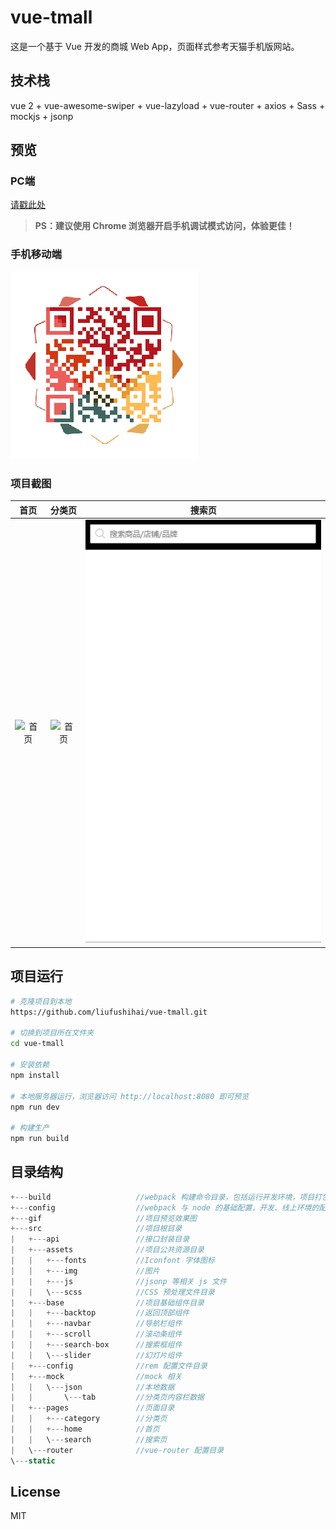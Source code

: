 # vue-tmall

这是一个基于 Vue 开发的商城 Web App，页面样式参考天猫手机版网站。

## 技术栈

vue 2 + vue-awesome-swiper + vue-lazyload + vue-router + axios + Sass + mockjs + jsonp

## 预览

### PC端

[请戳此处](<http://49.232.35.54/#/home>)

> **PS：建议使用 Chrome 浏览器开启手机调试模式访问，体验更佳！**

### 手机移动端

![vue-tmall-qr.png](/gif/vue-tmall-qr.png)

### 项目截图

|            首页             | 分类页 |             搜索页              |
| :-------------------------: | :----: | :-----------------------------: |
| ![首页](/gif/home-page.gif) |   ![首页](/gif/category-page.gif)   | ![搜索页](/gif/search-page.gif) |

## 项目运行

``` bash
# 克隆项目到本地
https://github.com/liufushihai/vue-tmall.git

# 切换到项目所在文件夹
cd vue-tmall

# 安装依赖
npm install

# 本地服务器运行，浏览器访问 http://localhost:8080 即可预览
npm run dev

# 构建生产
npm run build
```

## 目录结构

```javascript
+---build					//webpack 构建命令目录，包括运行开发环境，项目打包等配置文件
+---config					//webpack 与 node 的基础配置，开发、线上环境的配置
+---gif						//项目预览效果图
+---src						//项目根目录
|   +---api					//接口封装目录
|   +---assets				//项目公共资源目录
|   |   +---fonts			//Iconfont 字体图标
|   |   +---img				//图片
|   |   +---js				//jsonp 等相关 js 文件
|   |   \---scss			//CSS 预处理文件目录
|   +---base				//项目基础组件目录
|   |   +---backtop			//返回顶部组件
|   |   +---navbar			//导航栏组件
|   |   +---scroll			//滚动条组件
|   |   +---search-box		//搜索框组件
|   |   \---slider			//幻灯片组件
|   +---config				//rem 配置文件目录
|   +---mock				//mock 相关
|   |   \---json			//本地数据
|   |       \---tab			//分类页内容栏数据
|   +---pages				//页面目录
|   |   +---category		//分类页
|   |   +---home			//首页
|   |   \---search			//搜索页
|   \---router				//vue-router 配置目录
\---static
```

## License

MIT